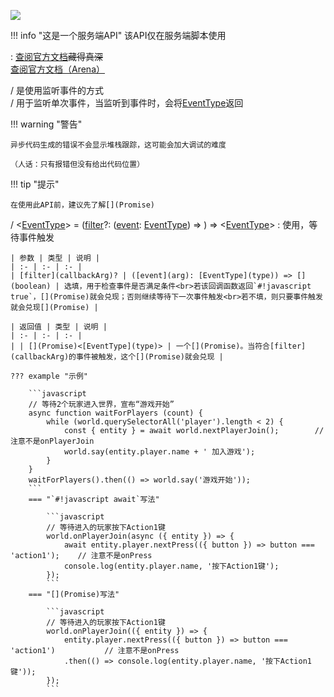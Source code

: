 <a href="https://github.com/qndm"><img src="https://img.shields.io/badge/%E8%B4%A1%E7%8C%AE%E8%80%85-qndm-blue"></img></a>

!!! info "这是一个服务端API"
    该API仅在服务端脚本使用

:   [查阅官方文档](https://box3.yuque.com/org-wiki-box3-ev7rl4/guide/vvcmhushslg1k9ig#Yx6zE)~~藏得真深~~  
    [查阅官方文档（Arena）](https://box3.yuque.com/staff-khn556/wupvz3/azxgcc43ibscl5z1)

[](Box3EventFuture) / [](GameEventFuture)是使用[](Promise)监听事件的方式  
[](Box3EventFuture) / [](GameEventFuture)用于监听单次事件，当监听到事件时，会将[EventType](type)返回

!!! warning "警告"

    异步代码生成的错误不会显示堆栈跟踪，这可能会加大调试的难度

    （人话：只有报错但没有给出代码位置）

!!! tip "提示"

    在使用此API前，建议先了解[](Promise)

[](Box3EventFuture) / [](GameEventFuture)<[EventType](type)> = ([filter](callbackArg)?: ([event](arg): [EventType](type)) => [](boolean)) => [](Promise)<[EventType](type)>
:   使用[](Promise)，等待事件触发

    | 参数 | 类型 | 说明 |
    | :- | :- | :- |
    | [filter](callbackArg)? | ([event](arg): [EventType](type)) => [](boolean) | 选填，用于检查事件是否满足条件<br>若该回调函数返回`#!javascript true`，[](Promise)就会兑现；否则继续等待下一次事件触发<br>若不填，则只要事件触发就会兑现[](Promise) |

    | 返回值 | 类型 | 说明 |
    | :- | :- | :- |
    | | [](Promise)<[EventType](type)> | 一个[](Promise)。当符合[filter](callbackArg)的事件被触发，这个[](Promise)就会兑现 |

    ??? example "示例"

        ```javascript
        // 等待2个玩家进入世界，宣布“游戏开始”
        async function waitForPlayers (count) {
            while (world.querySelectorAll('player').length < 2) {
                const { entity } = await world.nextPlayerJoin();        // 注意不是onPlayerJoin
                world.say(entity.player.name + ' 加入游戏');
            }
        }
        waitForPlayers().then(() => world.say('游戏开始'));
        ```
        === "`#!javascript await`写法"

            ```javascript
            // 等待进入的玩家按下Action1键
            world.onPlayerJoin(async ({ entity }) => {
                await entity.player.nextPress(({ button }) => button === 'action1');    // 注意不是onPress
                console.log(entity.player.name, '按下Action1键');
            });
            ```
        === "[](Promise)写法"

            ```javascript
            // 等待进入的玩家按下Action1键
            world.onPlayerJoin(({ entity }) => {
                entity.player.nextPress(({ button }) => button === 'action1')           // 注意不是onPress
                .then(() => console.log(entity.player.name, '按下Action1键'));
            });
            ```